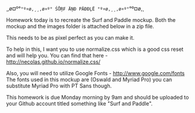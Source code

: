 
¸,ø¤º°`°º¤ø,¸¸,ø¤º° ŚŮŖ₣ ÄŅĐ PÄĐĐĻË °º¤ø,¸¸,ø¤º°`°º¤ø,¸

Homework today is to recreate the Surf and Paddle mockup. Both the mockup and the images folder is attached below in a zip file.

This needs to be as pixel perfect as you can make it.

To help in this, I want you to use normalize.css which is a good css reset and will help you. 
You can find that here - http://necolas.github.io/normalize.css/

Also, you will need to utilize Google Fonts - http://www.google.com/fonts
The fonts used in this mockup are (Oswald and Myriad Pro) you can substitute Myriad Pro with PT Sans though.

This homework is due Monday morning by 9am and should be uploaded to your Github account titled something like "Surf and Paddle".

